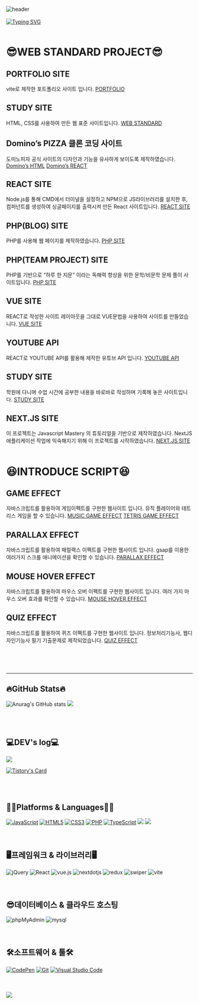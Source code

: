 ![header](https://capsule-render.vercel.app/api?type=Waving&color=6994CDEE&height=100)
<br><br>
[![Typing SVG](https://readme-typing-svg.demolab.com?font=Noto+Sans&weight=600&size=26&duration=4000&pause=1000&color=6994CDDA&width=435&lines=Welcome+to+seolhee's+GitHub!%F0%9F%91%8B)](https://git.io/typing-svg)
<br>
<br>

<h1>😎WEB STANDARD PROJECT😎</h1>

##  PORTFOLIO SITE
vite로 제작한 포트폴리오 사이트 입니다.
[PORTFOLIO](https://portfolio-313.web.app/)      

##  STUDY SITE
HTML, CSS를 사용하여 만든 웹 표준 사이트입니다.
[WEB STANDARD](https://seolhee313.github.io/web2023/site/site1/index.html)   

##  Domino’s PIZZA 클론 코딩 사이트
도미노피자 공식 사이트의 디자인과 기능을 유사하게 보이도록 제작하였습니다.
[Domino’s HTML](https://seolhee313.github.io/web2023/site/site2/index.html) 
[Domino’s REACT](https://sitedomino-react01.netlify.app/) 

##  REACT SITE
Node.js를 통해 CMD에서 터미널을 설정하고 NPM으로 JS라이브러리를 설치한 후, 컴퍼넌트를 생성하여 싱글페이지를 출력시켜 만든 React 사이트입니다.
[REACT SITE](https://sitecheon-react01.netlify.app/) 

##  PHP(BLOG) SITE
PHP를 사용해 웹 페이지를 제작하였습니다.
[PHP SITE](http://gp2617.dothome.co.kr/php/main/main.php) 

##  PHP(TEAM PROJECT) SITE
PHP를 기반으로 “하루 한 지문” 이라는 독해력 향상을 위한 문학/비문학 문제 풀이 사이트입니다.
[PHP SITE](http://gp2617.dothome.co.kr/php2/main/main.php) 

##  VUE SITE
REACT로 작성한 사이트 레이아웃을 그대로 VUE문법을 사용하여 사이트를 만들었습니다.
[VUE SITE](https://sitecheon-vue01.netlify.app/) 

##  YOUTUBE API
REACT로 YOUTUBE API를 활용해 제작한 유튜브 API 입니다.
[YOUTUBE API](https://sitecheon-youtube01.netlify.app/) 

##  STUDY SITE
학원에 다니며 수업 시간에 공부한 내용을 바로바로 작성하며 기록해 놓은 사이트입니다.
[STUDY SITE](https://seolhee313.github.io/web2023/) 

##  NEXT.JS SITE
이 프로젝트는 Javascript Mastery 의 튜토리얼을 기반으로 제작하였습니다. NextJS 애플리케이션 작업에 익숙해지기 위해 이 프로젝트를 시작하였습니다.
[NEXT.JS SITE](https://sitecheon-cars-showcase.netlify.app/) 
<br>
<br>
<h1>😆INTRODUCE SCRIPT😆</h1>

##  GAME EFFECT
자바스크립트를 활용하여 게임이펙트를 구현한 웹사이트 입니다. 뮤직 플레이어와 테트리스 게임을 할 수 있습니다.
[MUSIC GAME EFFECT](https://seolhee-game.web.app/) 
[TETRIS GAME EFFECT](https://seolhee-game.web.app/) 

##  PARALLAX EFFECT
자바스크립트를 활용하여 패럴랙스 이펙트를 구현한 웹사이트 입니다. gsap를 이용한 여러가지 스크롤 애니메이션을 확인할 수 있습니다.
[PARALLAX EFFECT](https://seolhee313.github.io/web2023/javascript/parallax/parallaxEffect01.html) 

##  MOUSE HOVER EFFECT
자바스크립트를 활용하여 마우스 오버 이펙트를 구현한 웹사이트 입니다. 여러 가지 마우스 오버 효과를 확인할 수 있습니다.
[MOUSE HOVER EFFECT](https://seolhee313.github.io/web2023/javascript/mouse/mouseEffect01.html) 

##  QUIZ EFFECT
자바스크립트를 활용하여 퀴즈 이펙트를 구현한 웹사이트 입니다. 정보처리기능사, 웹디자인기능사 필기 기출문제로 제작되었습니다.
[QUIZ EFFECT](https://seolhee313.github.io/web2023/javascript/quiz/quizEffect07.html) 

<br>
<br>
<br>
<hr>
<h2>🔥GitHub Stats🔥</h2>

![Anurag's GitHub stats](https://github-readme-stats.vercel.app/api?username=seolhee313&theme=nord&show_icons=true)
	<img src="https://github-readme-stats.vercel.app/api/top-langs/?username=seolhee313&layout=compact"><br><br>
<br>
<br>
<h2>💻DEV's log💻</h2>

<img src="https://img.shields.io/badge/tistory-000000?style=for-the-badge&logo=Tistory&logoColor=white">

[![Tistory's Card](https://github-readme-tistory-card.vercel.app/api?name=seolheeone&theme=default)](https://seolheeone.tistory.com/)

<br>
<br>
<h2>👩‍💻Platforms & Languages👩‍💻</h2>
<div>
  <a href="#"><img alt="JavaScript" src="https://img.shields.io/badge/JavaScript-F7DF1E?style=flat&logo=JavaScript&logoColor=white"></a>
  <a href="#"><img alt="HTML5" src="https://img.shields.io/badge/HTML5-E34F26?logo=HTML5&logoColor=white"></a>
  <a href="#"><img alt="CSS3" src="https://img.shields.io/badge/CSS3-1572B6?logo=CSS3&logoColor=white"></a>
  <a href="#"><img alt="PHP" src="https://img.shields.io/badge/PHP-777BB4?logo=PHP&logoColor=white"></a>
  <a href="#"><img alt="TypeScript" src="https://img.shields.io/badge/TypeScript-3178C6?logo=TypeScript&logoColor=white"></a>
  <img src="https://img.shields.io/badge/sass-CC6699?style=flat&logo=sass&logoColor=white" />
  <img src="https://img.shields.io/badge/tailwindcss-06B6D4?style=flat&logo=tailwindcss&logoColor=white" />
<br>
  <br>
  <br>
  <h2>🖥️프레임워크 & 라이브러리🖥️</h2>
<div>
<img alt="jQuery" src="https://img.shields.io/badge/jquery-0769AD?logo=jQuery&logoColor=white">
  <img alt="React" src="https://img.shields.io/badge/react-61DAFB?logo=react&logoColor=white">
  <img alt="vue.js" src="https://img.shields.io/badge/vue.js-4FC08D?logo=vuedotjs&logoColor=white">
  <img alt="nextdotjs" src="https://img.shields.io/badge/next.js-000000?logo=nextdotjs&logoColor=white">
  <img alt="redux" src="https://img.shields.io/badge/redux-764ABC?logo=redux&logoColor=white">
  <img alt="swiper" src="https://img.shields.io/badge/swiper-6332F6?logo=swiper&logoColor=white">
  <img alt="vite" src="https://img.shields.io/badge/vite-646CFF?logo=vite&logoColor=white">
</div>
  <br><br>
  
  <h2>😎데이터베이스 & 클라우드 호스팅</h2>
<div>
<img alt="phpMyAdmin" src="https://img.shields.io/badge/phpMyAdmin-6C78AF?logo=phpMyAdmin&logoColor=white">
  <img alt="mysql" src="https://img.shields.io/badge/mysql-4479A1?logo=mysql&logoColor=white">
</div>
  <br><br>

  <h2>🛠️소프트웨어 & 툴🛠️</h2>
<div>
  <a href="#"><img alt="CodePen" src="https://img.shields.io/badge/CodePen-000?logo=CodePen&logoColor=white"></a>
  <a href="#"><img alt="Git" src="https://img.shields.io/badge/Git-F05032?logo=Git&logoColor=white"></a>
  <a href="#"><img alt="Visual Studio Code" src="https://img.shields.io/badge/Visual Studio Code-007ACC?logo=Visual Studio Code&logoColor=white"></a>
</div>
  <br><br><br>

  <img src="https://capsule-render.vercel.app/api?type=waving&color=6994CDEE&height=100&section=footer&" />
